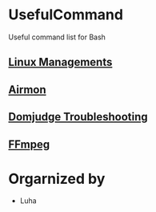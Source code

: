 # UsefulCommand
Useful command list for Bash

## [Linux Managements](https://github.com/munhyunsu/UsefulCommand/tree/master/Bash)

## [Airmon](https://github.com/munhyunsu/UsefulCommand/tree/master/Aircrack-ng)

## [Domjudge Troubleshooting](https://github.com/munhyunsu/UsefulCommand/tree/master/Domjudge)

## [FFmpeg](https://github.com/munhyunsu/UsefulCommand/tree/master/FFmpeg)

# Orgarnized by 
- Luha
